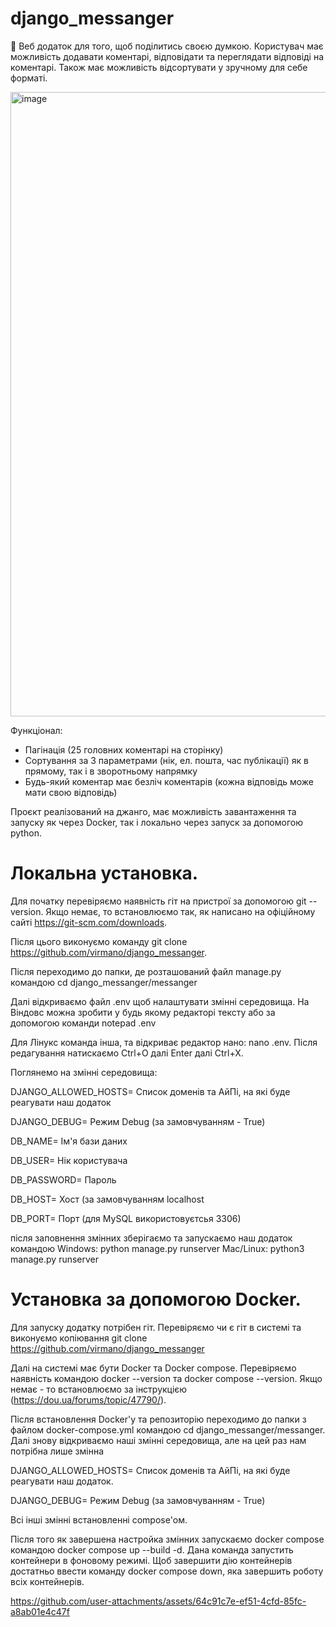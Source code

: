 # django_messanger

📌 Веб додаток для того, щоб поділитись своєю думкою. Користувач має можливість додавати коментарі, відповідати та переглядати відповіді на коментарі. Також має можливість відсортувати у зручному для себе форматі.

<img width="1908" height="999" alt="image" src="https://github.com/user-attachments/assets/4068d810-26b7-4614-9c83-7c031e47625d" />

Функціонал:
 - Пагінація (25 головних коментарі на сторінку)
 - Сортування за 3 параметрами (нік, ел. пошта, час публікації) як в прямому, так і в зворотньому напрямку
 - Будь-який коментар має безліч коментарів (кожна відповідь може мати свою відповідь)

Проєкт реалізований на джанго, має можливість завантаження та запуску як через Docker, так і локально через запуск за допомогою python. 

# Локальна установка.
Для початку перевіряємо наявність гіт на пристрої за допомогою git --version. Якщо немає, то встановлюємо так, як написано на офіційному сайті https://git-scm.com/downloads.

Після цього виконуємо команду git clone https://github.com/virmano/django_messanger.

Після переходимо до папки, де розташований файл manage.py командою cd django_messanger/messanger

Далі відкриваємо файл .env щоб налаштувати змінні середовища. На Віндовс можна зробити у будь якому редакторі тексту або за допомогою команди notepad .env 

Для Лінукс команда інша, та відкриває редактор нано: nano .env. Після редагування натискаємо Ctrl+O далі Enter далі Ctrl+X.

Поглянемо на змінні середовища:

DJANGO_ALLOWED_HOSTS=   Список доменів та АйПі, на які буде реагувати наш додаток

DJANGO_DEBUG=           Режим Debug (за замовчуванням - True)  

DB_NAME=                Ім'я бази даних

DB_USER=                Нік користувача 

DB_PASSWORD=            Пароль

DB_HOST=                Хост (за замовчуванням localhost

DB_PORT=                Порт (для MySQL використовуєтсья 3306)


після заповнення змінних зберігаємо та запускаємо наш додаток командою 
Windows: python manage.py runserver
Mac/Linux: python3 manage.py runserver

# Установка за допомогою Docker.

Для запуску додатку потрібен гіт. Перевіряємо чи є гіт в системі та виконуємо копіювання git clone https://github.com/virmano/django_messanger

Далі на системі має бути Docker та Docker compose. Перевіряємо наявність командою docker --version та docker compose --version. Якщо немає - то встановлюємо за інструкцією (https://dou.ua/forums/topic/47790/). 

Після встановлення Docker'у та репозиторію переходимо до папки з файлом docker-compose.yml командою cd django_messanger/messanger. Далі знову відкриваємо наші змінні середовища, але на цей раз нам потрібна лише змінна 

DJANGO_ALLOWED_HOSTS=   Список доменів та АйПі, на які буде реагувати наш додаток.

DJANGO_DEBUG=           Режим Debug (за замовчуванням - True)  

Всі інші змінні встановленні compose'ом. 

Після того як завершена настройка змінних запускаємо docker compose командою docker compose up --build -d. Дана команда запустить контейнери в фоновому режимі. Щоб завершити дію контейнерів достатньо ввести команду docker compose down, яка завершить роботу всіх контейнерів.

https://github.com/user-attachments/assets/64c91c7e-ef51-4cfd-85fc-a8ab01e4c47f

